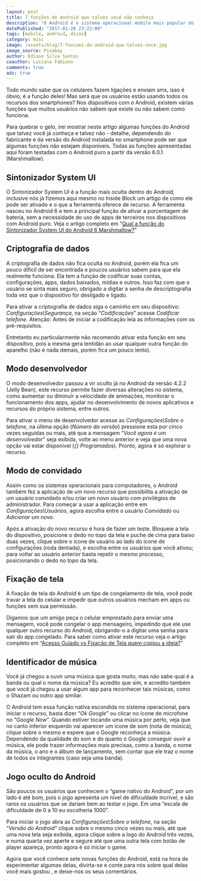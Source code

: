 ```yaml
---
layout: post
title: 7 funções do Android que talvez você não conheça
description: "O Android é o sistema operacional mobile mais popular do mundo. Apesar do seu tão popular reconhecimento, será que você conhece todas as funções disponíveis nele? Mostraremos aqui 7 delas, porém ele tem muito mais que isso."
datePublished: "2017-01-26 23:22:00"
tags: [mobile, android, dicas]
category: misc
image: /assets/blog/7-funcoes-do-android-que-talvez-voce.jpg
image_source: Pixabay
author: Ediano Silva Santos
coauthor: Luciana Fabiano
comments: true
ads: true
---
```


Todo mundo sabe que os celulares fazem ligações e enviam sms, isso é óbvio, é a função deles! Mas será que os usuários estão usando todos os recursos dos smartphones? Nos dispositivos com o Android, existem várias funções que muitos usuários não sabem que existe ou não sabem como funciona.

Para quebrar o gelo, irei mostrar neste artigo algumas funções do Android que talvez você já conheça e talvez não - detalhe, dependendo do fabricante e da versão do Android instalada no smartphone pode ser que algumas funções não estejam disponíveis. Todas as funções apresentadas aqui foram testadas com o Android puro a partir da versão 6.0.1 (Marshmallow).

## Sintonizador System UI
O Sintonizador System UI é a função mais oculta dentro do Android, inclusive nós já fizemos aqui mesmo no Inside Block um artigo de como ele pode ser ativado e o que a ferramenta oferece de recurso. A ferramenta nasceu no Android 6 e tem a principal função de ativar a porcentagem de bateria, sem a necessidade do uso de apps de terceiros nos dispositivos com Android puro. Veja o artigo completo em “<a href="https://www.insideblock.com/blog/qual-funcao-do-sintonizador-system-ui.html" target="_blank" rel="noopener">Qual a função do Sintonizador System UI do Android 6 Marshmallow?</a>”

## Criptografia de dados
A criptografia de dados não fica oculta no Android, porém ela fica um pouco difícil de ser encontrada e poucos usuários sabem para que ela realmente funciona. Ela tem a função de codificar suas contas, configurações, apps, dados baixados, mídias e outros. Isso faz com que o usuário se sinta mais seguro, obrigado a digitar a senha de descriptografia toda vez que o dispositivo for desligado e ligado.

Para ativar a criptografia de dados siga o caminho em seu dispositivo: *Configurações\Segurança*, na seção “*Codificações*” acesse *Codificar telefone*. Atenção: Antes de iniciar a codificação leia as informações com os pré-requisitos.

Entretanto eu particularmente não recomendo ativar esta função em seu dispositivo, pois a mesma gera lentidão ao usar qualquer outra função do aparelho (não é nada demais, porém fica um pouco lento).

## Modo desenvolvedor
O modo desenvolvedor passou a vir oculto já no Android da versão 4.2.2 (Jelly Bean), este recurso permite fazer diversas alterações no sistema, como aumentar ou diminuir a velocidade de animações, monitorar o funcionamento dos apps, ajudar no desenvolvimento de novos aplicativos e recursos do próprio sistema, entre outros.

Para ativar o menu de desenvolvedor acesse as *Configurações\Sobre o telefone*, na última opção (*Número da versão*) pressione esta por cinco vezes seguidas ou mais, até que a mensagem “*Você agora é um desenvolvedor*” seja exibida, volte ao menu anterior e veja que uma nova opção vai estar disponível (*{} Programados*). Pronto, agora é só explorar o recurso.

## Modo de convidado
Assim como os sistemas operacionais para computadores, o Android também fez a aplicação de um novo recurso que possibilita a ativação de um usuário convidado e/ou criar um novo usuário com privilégios de administrador. Para começar a usar a aplicação entre em *Configurações\Usuários*, agora escolha entre o usuário *Convidado* ou *Adicionar um novo*.

Após a ativação do novo recurso é hora de fazer um teste. Bloqueie a tela do dispositivo, posicione o dedo no topo da tela e puche de cima para baixo duas vezes, clique sobre o ícone de usuário ao lado do ícone de configurações (roda dentada), e escolha entre os usuários que você ativou; para voltar ao usuário anterior basta repetir o mesmo processo, posicionando o dedo no topo da tela.

## Fixação de tela
A fixação de tela do Android é um tipo de congelamento de tela, você pode travar a tela do celular e impedir que outros usuários mecham em apps ou funções sem sua permissão.

Digamos que um amigo peça o celular emprestado para enviar uma mensagem, você pode congelar o app mensageiro, impedindo que ele use qualquer outro recurso do Android, obrigando-o a digitar uma senha para sair do app congelado. Para saber como ativar este recurso veja o artigo completo em “<a href="https://www.insideblock.com/blog/acesso-guiado-vs-fixacao-de-tela-quem.html" target="_blank" rel="noopener">Acesso Guiado vs Fixação de Tela quem copiou a ideia?</a>”

## Identificador de música
Você já chegou a ouvir uma música que gosta muito, mas não sabe qual é a banda ou qual o nome da música? Eu acredito que sim, e acredito também que você já chegou a usar algum app para reconhecer tais músicas, como o Shazam ou outro app similar.

O Android tem essa função nativa escondida no sistema operacional, para iniciar o recurso, basta dizer “*Ok Google*” ou clicar no ícone de microfone no “*Google Now*”. Quando estiver tocando uma música por perto, veja que no canto inferior esquerdo vai aparecer um ícone de som (nota de música), clique sobre o mesmo e espere que o Google reconheça a música. Dependendo da qualidade do som e do quanto o Google conseguir ouvir a música, ele pode trazer informações mais precisas, como a banda, o nome da música, o ano e o álbum de lançamento, sem contar que ele traz o nome de todos os integrantes (caso seja uma banda).

## Jogo oculto do Android
São poucos os usuários que conhecem o “game nativo do Android”, por um lado é até bom, pois o jogo apresenta um nível de dificuldade incrível, e são raros os usuários que se dariam bem ao testar o jogo. Em uma “escala de dificuldade de 0 a 10 eu escolheria 1000”.

Para iniciar o jogo abra as *Configurações\Sobre o telefone*, na seção “*Versão do Android*” clique sobre o mesmo cinco vezes ou mais, até que uma nova tela seja exibida, agora clique sobre a logo do Android três vezes, e numa quarta vez aperte e segure até que uma outra tela com botão de player apareça, pronto agora é só iniciar o game.

Agora que você conhece sete novas funções do Android, está na hora de experimentar algumas delas, divirta-se e conte para nós sobre qual delas você mais gostou , e deixe-nos os seus comentários.